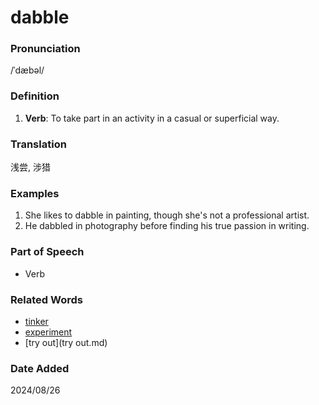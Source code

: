 # dabble
### Pronunciation
/ˈdæbəl/
### Definition
1. **Verb**: To take part in an activity in a casual or superficial way.
### Translation
浅尝, 涉猎
### Examples
1. She likes to dabble in painting, though she's not a professional artist.
2. He dabbled in photography before finding his true passion in writing.
### Part of Speech
- Verb
### Related Words
- [tinker](tinker.md)
- [experiment](experiment.md)
- [try out](try out.md)
### Date Added
2024/08/26